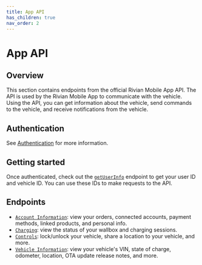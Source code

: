 ```yaml
---
title: App API
has_children: true
nav_order: 2
---
```


# App API

## Overview

This section contains endpoints from the official Rivian Mobile App API. The API is used by the Rivian Mobile App to communicate with the vehicle. Using the API, you can get information about the vehicle, send commands to the vehicle, and receive notifications from the vehicle.

## Authentication

See [Authentication](/app/authentication) for more information.

## Getting started

Once authenticated, check out the [`getUserInfo`](/app/user-info) endpoint to get your user ID and vehicle ID. You can use these IDs to make requests to the API.

## Endpoints

- [`Account Information`](/app/account/): view your orders, connected accounts, payment methods, linked products, and personal info.
- [`Charging`](/app/charging/): view the status of your wallbox and charging sessions.
- [`Controls`](/app/controls/): lock/unlock your vehicle, share a location to your vehicle, and more.
- [`Vehicle Information`](/app/vehicle-info/): view your vehicle's VIN, state of charge, odometer, location, OTA update release notes, and more.